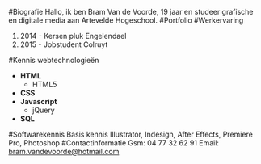 #Biografie
Hallo, ik ben Bram Van de Voorde, 19 jaar en studeer grafische en digitale media aan Artevelde Hogeschool.
#Portfolio
#Werkervaring
1. 2014 - Kersen pluk Engelendael 
2. 2015 - Jobstudent Colruyt

#Kennis webtechnologieën
* **HTML**
	* HTML5
* **CSS**
* **Javascript**
	* jQuery
* **SQL**
  
#Softwarekennis
Basis kennis Illustrator, Indesign, After Effects, Premiere Pro, Photoshop 
#Contactinformatie
Gsm: 04 77 32 62 91 
Email: bram.vandevoorde@hotmail.com
